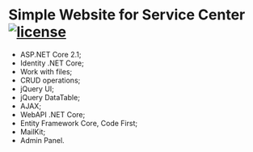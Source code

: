 [license-image]: https://img.shields.io/npm/l/normalize.css.svg?style=flat
[license-url]: LICENSE
# Simple Website for Service Center     [![license][license-image]][license-url]

* ASP.NET Core 2.1;
* Identity .NET Core;
* Work with files;
* CRUD operations;
* jQuery UI;
* jQuery DataTable;
* AJAX;
* WebAPI .NET Core;
* Entity Framework Core, Code First;
* MailKit;
* Admin Panel.
